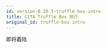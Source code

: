 ```yaml
---
id: version-0.20.1-truffle-box-intro
title: CITA Truffle Box 简介
original_id: truffle-box-intro
---
```

即将着陆